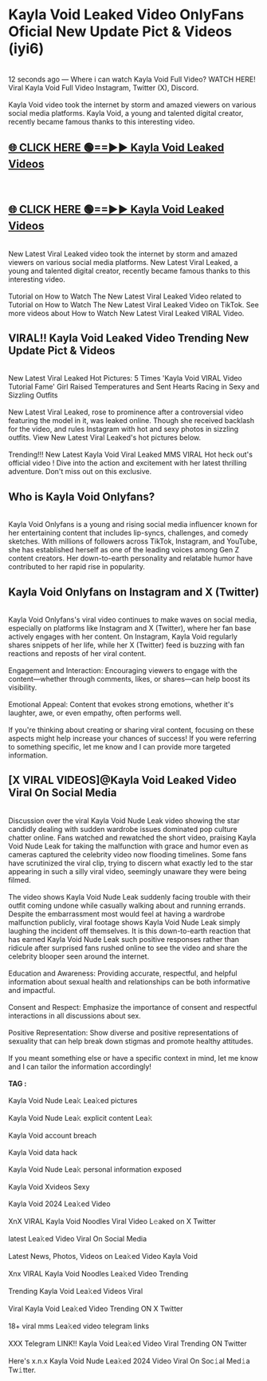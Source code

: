 # Kayla Void Leaked Video OnlyFans Oficial New Update Pict & Videos (iyi6)
<br>
12 seconds ago — Where i can watch Kayla Void Full Video? WATCH HERE! Viral Kayla Void Full Video Instagram, Twitter (X), Discord.
<br><br>
Kayla Void video took the internet by storm and amazed viewers on various social media platforms. Kayla Void, a young and talented digital creator, recently became famous thanks to this interesting video.
<br>
<h2><a href="https://play.trustnlinepharmacy.us?title=Kayla_Void">🌐 CLICK HERE 🟢==►► Kayla Void Leaked Videos</a></h2>
<br>
<h2><a href="https://play.trustnlinepharmacy.us?title=Kayla_Void">🌐 CLICK HERE 🟢==►► Kayla Void Leaked Videos</a></h2>
<br>
New Latest Viral Leaked video took the internet by storm and amazed viewers on various social media platforms. New Latest Viral Leaked, a young and talented digital creator, recently became famous thanks to this interesting video.
<br><br>
Tutorial on How to Watch The New Latest Viral Leaked Video related to Tutorial on How to Watch The New Latest Viral Leaked Video on TikTok. See more videos about How to Watch New Latest Viral Leaked VIRAL Video.
<br>
<h2>VIRAL!! Kayla Void Leaked Video Trending New Update Pict & Videos</h2>
<br>
New Latest Viral Leaked Hot Pictures: 5 Times 'Kayla Void VIRAL Video Tutorial Fame' Girl Raised Temperatures and Sent Hearts Racing in Sexy and Sizzling Outfits
<br><br>
New Latest Viral Leaked, rose to prominence after a controversial video featuring the model in it, was leaked online. Though she received backlash for the video, and rules Instagram with hot and sexy photos in sizzling outfits. View New Latest Viral Leaked's hot pictures below.
<br><br>
Trending!!! New Latest Kayla Void Viral Leaked MMS VIRAL Hot heck out's official video ! Dive into the action and excitement with her latest thrilling adventure. Don't miss out on this exclusive.
<br>
<h2>Who is Kayla Void Onlyfans?</h2>
<br>
Kayla Void Onlyfans is a young and rising social media influencer known for her entertaining content that includes lip-syncs, challenges, and comedy sketches. With millions of followers across TikTok, Instagram, and YouTube, she has established herself as one of the leading voices among Gen Z content creators. Her down-to-earth personality and relatable humor have contributed to her rapid rise in popularity.
<br>
<h2>Kayla Void Onlyfans on Instagram and X (Twitter)</h2>
<br>
Kayla Void Onlyfans's viral video continues to make waves on social media, especially on platforms like Instagram and X (Twitter), where her fan base actively engages with her content. On Instagram, Kayla Void regularly shares snippets of her life, while her X (Twitter) feed is buzzing with fan reactions and reposts of her viral content.
<br><br>
Engagement and Interaction: Encouraging viewers to engage with the content—whether through comments, likes, or shares—can help boost its visibility.
<br><br>
Emotional Appeal: Content that evokes strong emotions, whether it's laughter, awe, or even empathy, often performs well.
<br><br>
If you're thinking about creating or sharing viral content, focusing on these aspects might help increase your chances of success! If you were referring to something specific, let me know and I can provide more targeted information.
<br>
<h2>[X VIRAL VIDEOS]@Kayla Void Leaked Video Viral On Social Media</h2>
<br>
Discussion over the viral Kayla Void Nude Leak video showing the star candidly dealing with sudden wardrobe issues dominated pop culture chatter online. Fans watched and rewatched the short video, praising Kayla Void Nude Leak for taking the malfunction with grace and humor even as cameras captured the celebrity video now flooding timelines. Some fans have scrutinized the viral clip, trying to discern what exactly led to the star appearing in such a silly viral video, seemingly unaware they were being filmed.
<br><br>
The video shows Kayla Void Nude Leak suddenly facing trouble with their outfit coming undone while casually walking about and running errands. Despite the embarrassment most would feel at having a wardrobe malfunction publicly, viral footage shows Kayla Void Nude Leak simply laughing the incident off themselves. It is this down-to-earth reaction that has earned Kayla Void Nude Leak such positive responses rather than ridicule after surprised fans rushed online to see the video and share the celebrity blooper seen around the internet.
<br><br>
Education and Awareness: Providing accurate, respectful, and helpful information about sexual health and relationships can be both informative and impactful.
<br><br>
Consent and Respect: Emphasize the importance of consent and respectful interactions in all discussions about sex.
<br><br>
Positive Representation: Show diverse and positive representations of sexuality that can help break down stigmas and promote healthy attitudes.
<br><br>
If you meant something else or have a specific context in mind, let me know and I can tailor the information accordingly!
<br><br>
<strong>TAG :</strong>
<br><br>
Kayla Void Nude Lea𝚔 Lea𝚔ed pictures
<br><br>
Kayla Void Nude Lea𝚔 explicit content Lea𝚔
<br><br>
Kayla Void account breach
<br><br>
Kayla Void data hack
<br><br>
Kayla Void Nude Lea𝚔 personal information exposed
<br><br>
Kayla Void Xvideos Sexy
<br><br>
Kayla Void 2024 Lea𝚔ed Video
<br><br>
XnX VIRAL Kayla Void Noodles Viral Video L𝚎aked on X Twitter
<br><br>
latest Lea𝚔ed Video Viral On Social Media
<br><br>
Latest News, Photos, Videos on Lea𝚔ed Video Kayla Void
<br><br>
Xnx VIRAL Kayla Void Noodles Lea𝚔ed Video Trending
<br><br>
Trending Kayla Void Lea𝚔ed Videos Viral
<br><br>
Viral Kayla Void Lea𝚔ed Video Trending ON X Twitter
<br><br>
18+ viral mms Lea𝚔ed video telegram links
<br><br>
XXX Telegram LINK!! Kayla Void Lea𝚔ed Video Viral Trending ON Twitter
<br><br>
Here's x.n.x Kayla Void Nude Lea𝚔ed 2024 Video Viral On Soc𝚒al Med𝚒a Tw𝚒tter.